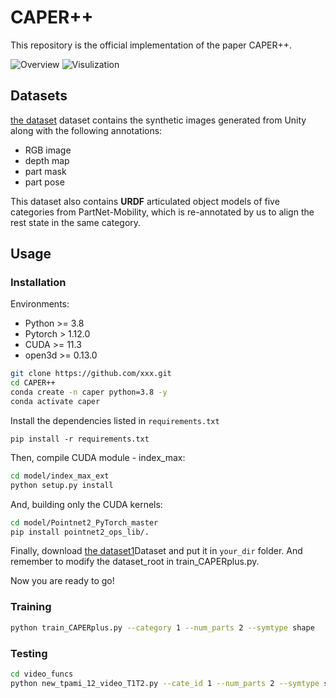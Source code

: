 # CAPER++

This repository is the official implementation of the paper CAPER++. 

![Overview](assets/pipeline.png)
![Visulization](assets/results.png)

## Datasets

[the dataset](https://1drv.ms/u/s!As7BgFXGjZFgmRnf80as8a35G2v6?e=SZfD5e) dataset contains the synthetic images generated from Unity along with the following annotations:

- RGB image
- depth map
- part mask
- part pose

This dataset also contains **URDF** articulated object models of five categories from PartNet-Mobility,
which is re-annotated by us to align the rest state in the same category.

## Usage

### Installation

Environments:

- Python >= 3.8
- Pytorch > 1.12.0
- CUDA >= 11.3
- open3d >= 0.13.0

```bash
git clone https://github.com/xxx.git
cd CAPER++
conda create -n caper python=3.8 -y
conda activate caper
```

Install the dependencies listed in ``requirements.txt``

```
pip install -r requirements.txt
```

Then, compile CUDA module - index_max:

```bash
cd model/index_max_ext
python setup.py install
```

And, building only the CUDA kernels:

```bash
cd model/Pointnet2_PyTorch_master
pip install pointnet2_ops_lib/.
```

Finally, download [the dataset1](https://1drv.ms/u/s!As7BgFXGjZFgmRnf80as8a35G2v6?e=SZfD5e)Dataset and put it in `your_dir` folder. And remember to modify the dataset_root in train_CAPERplus.py.

Now you are ready to go!

### Training

```bash
python train_CAPERplus.py --category 1 --num_parts 2 --symtype shape 
```

### Testing

```bash
cd video_funcs
python new_tpami_12_video_T1T2.py --cate_id 1 --num_parts 2 --symtype shape --pth_path your_path --data_tag val
```
